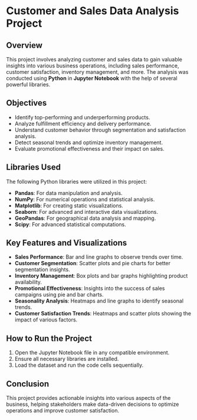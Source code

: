 
# Customer and Sales Data Analysis Project

## Overview
This project involves analyzing customer and sales data to gain valuable insights into various business operations, including sales performance, customer satisfaction, inventory management, and more. The analysis was conducted using **Python** in **Jupyter Notebook** with the help of several powerful libraries.

## Objectives
- Identify top-performing and underperforming products.
- Analyze fulfillment efficiency and delivery performance.
- Understand customer behavior through segmentation and satisfaction analysis.
- Detect seasonal trends and optimize inventory management.
- Evaluate promotional effectiveness and their impact on sales.

## Libraries Used
The following Python libraries were utilized in this project:
- **Pandas**: For data manipulation and analysis.
- **NumPy**: For numerical operations and statistical analysis.
- **Matplotlib**: For creating static visualizations.
- **Seaborn**: For advanced and interactive data visualizations.
- **GeoPandas**: For geographical data analysis and mapping.
- **Scipy**: For advanced statistical computations.

## Key Features and Visualizations
- **Sales Performance**: Bar and line graphs to observe trends over time.
- **Customer Segmentation**: Scatter plots and pie charts for better segmentation insights.
- **Inventory Management**: Box plots and bar graphs highlighting product availability.
- **Promotional Effectiveness**: Insights into the success of sales campaigns using pie and bar charts.
- **Seasonality Analysis**: Heatmaps and line graphs to identify seasonal trends.
- **Customer Satisfaction Trends**: Heatmaps and scatter plots showing the impact of various factors.

## How to Run the Project
1. Open the Jupyter Notebook file in any compatible environment.
2. Ensure all necessary libraries are installed.
3. Load the dataset and run the code cells sequentially.

## Conclusion
This project provides actionable insights into various aspects of the business, helping stakeholders make data-driven decisions to optimize operations and improve customer satisfaction.

